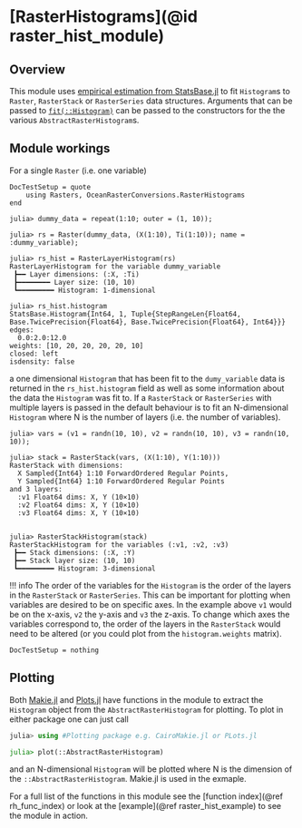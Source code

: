 # [RasterHistograms](@id raster_hist_module)

## Overview

This module uses [empirical estimation from StatsBase.jl](https://juliastats.org/StatsBase.jl/stable/empirical/) to fit `Histogram`s to `Raster`, `RasterStack` or `RasterSeries` data structures.
Arguments that can be passed to [`fit(::Histogram)`](https://juliastats.org/StatsBase.jl/stable/empirical/#StatsAPI.fit-Tuple{Type{Histogram},%20Vararg{Any}}) can be passed to the constructors for the the various `AbstractRasterHistogram`s.

## Module workings

For a single `Raster` (i.e. one variable)

```@meta
DocTestSetup = quote
    using Rasters, OceanRasterConversions.RasterHistograms
end
```

```jldoctest
julia> dummy_data = repeat(1:10; outer = (1, 10));

julia> rs = Raster(dummy_data, (X(1:10), Ti(1:10)); name = :dummy_variable);

julia> rs_hist = RasterLayerHistogram(rs)
RasterLayerHistogram for the variable dummy_variable
 ┣━━ Layer dimensions: (:X, :Ti) 
 ┣━━━━━━━━ Layer size: (10, 10)
 ┗━━━━━━━━━ Histogram: 1-dimensional

julia> rs_hist.histogram
StatsBase.Histogram{Int64, 1, Tuple{StepRangeLen{Float64, Base.TwicePrecision{Float64}, Base.TwicePrecision{Float64}, Int64}}}
edges:
  0.0:2.0:12.0
weights: [10, 20, 20, 20, 20, 10]
closed: left
isdensity: false

```

a one dimensional `Histogram` that has been fit to the `dumy_variable` data is returned in the `rs_hist.histogram` field as well as some information about the data the `Histogram` was fit to.
If a `RasterStack` or `RasterSeries` with multiple layers is passed in the default behaviour is to fit an N-dimensional `Histogram` where N is the number of layers (i.e. the number of variables).

```jldoctest
julia> vars = (v1 = randn(10, 10), v2 = randn(10, 10), v3 = randn(10, 10));

julia> stack = RasterStack(vars, (X(1:10), Y(1:10)))
RasterStack with dimensions: 
  X Sampled{Int64} 1:10 ForwardOrdered Regular Points,
  Y Sampled{Int64} 1:10 ForwardOrdered Regular Points
and 3 layers:
  :v1 Float64 dims: X, Y (10×10)
  :v2 Float64 dims: X, Y (10×10)
  :v3 Float64 dims: X, Y (10×10)


julia> RasterStackHistogram(stack)
RasterStackHistogram for the variables (:v1, :v2, :v3)
 ┣━━ Stack dimensions: (:X, :Y)
 ┣━━ Stack layer size: (10, 10)
 ┗━━━━━━━━━ Histogram: 3-dimensional

```

!!! info
    The order of the variables for the `Histogram` is the order of the layers in the `RasterStack` or `RasterSeries`. This can be important for plotting when variables are desired to be on specific axes. In the example above `v1` would be on the x-axis, `v2` the y-axis and `v3` the z-axis. To change which axes the variables correspond to, the order of the layers in the `RasterStack` would need to be altered (or you could plot from the `histogram.weights` matrix).

```@meta
DocTestSetup = nothing
```

## Plotting

Both [Makie.jl](https://docs.makie.org/stable/) and [Plots.jl](https://docs.juliaplots.org/stable/) have functions in the module to extract the `Histogram` object from the `AbstractRasterHistogram` for plotting.
To plot in either package one can just call

```julia
julia> using #Plotting package e.g. CairoMakie.jl or PLots.jl 

julia> plot(::AbstractRasterHistogram)
```

and an N-dimensional `Histogram` will be plotted where N is the dimension of the `::AbstractRasterHistogram`.
Makie.jl is used in the exmaple.

For a full list of the functions in this module see the [function index](@ref rh_func_index) or look at the [example](@ref raster_hist_example) to see the module in action.
